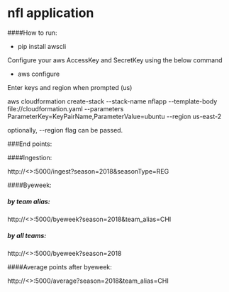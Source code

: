 # nfl application

####How to run:

- pip install awscli

Configure your aws AccessKey and SecretKey using the below command

- aws configure

Enter keys and region when prompted (us)

aws cloudformation create-stack --stack-name nflapp --template-body file://cloudformation.yaml --parameters ParameterKey=KeyPairName,ParameterValue=ubuntu --region us-east-2

optionally, --region flag can be passed.

###End points:

####Ingestion:

http://<<ec2-public-ip>>:5000/ingest?season=2018&seasonType=REG

####Byeweek:
##### by team alias:
http://<<ec2-public-ip>>:5000/byeweek?season=2018&team_alias=CHI

##### by all teams: 
http://<<ec2-public-ip>>:5000/byeweek?season=2018


####Average points after byeweek:
 
http://<<ec2-public-ip>>:5000/average?season=2018&team_alias=CHI

